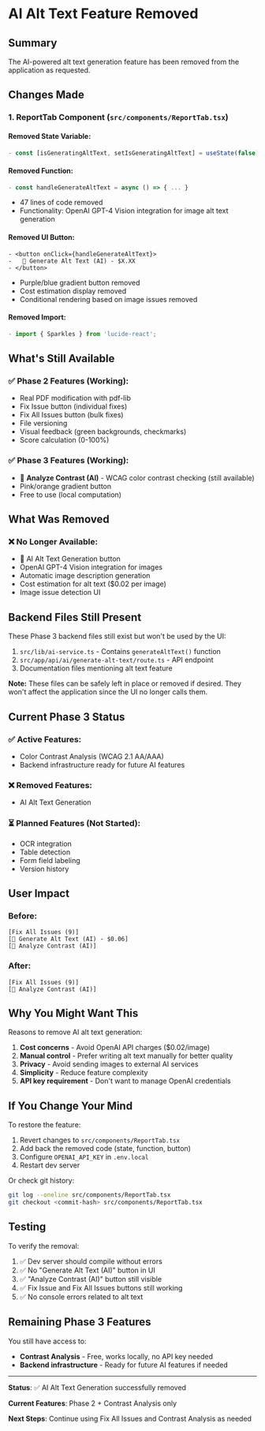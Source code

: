 # AI Alt Text Feature Removed

## Summary
The AI-powered alt text generation feature has been removed from the application as requested.

## Changes Made

### 1. ReportTab Component (`src/components/ReportTab.tsx`)

#### Removed State Variable:
```typescript
- const [isGeneratingAltText, setIsGeneratingAltText] = useState(false);
```

#### Removed Function:
```typescript
- const handleGenerateAltText = async () => { ... }
```
- 47 lines of code removed
- Functionality: OpenAI GPT-4 Vision integration for image alt text generation

#### Removed UI Button:
```tsx
- <button onClick={handleGenerateAltText}>
-   🤖 Generate Alt Text (AI) - $X.XX
- </button>
```
- Purple/blue gradient button removed
- Cost estimation display removed
- Conditional rendering based on image issues removed

#### Removed Import:
```typescript
- import { Sparkles } from 'lucide-react';
```

## What's Still Available

### ✅ Phase 2 Features (Working):
- Real PDF modification with pdf-lib
- Fix Issue button (individual fixes)
- Fix All Issues button (bulk fixes)
- File versioning
- Visual feedback (green backgrounds, checkmarks)
- Score calculation (0-100%)

### ✅ Phase 3 Features (Working):
- 🎨 **Analyze Contrast (AI)** - WCAG color contrast checking (still available)
- Pink/orange gradient button
- Free to use (local computation)

## What Was Removed

### ❌ No Longer Available:
- 🤖 AI Alt Text Generation button
- OpenAI GPT-4 Vision integration for images
- Automatic image description generation
- Cost estimation for alt text ($0.02 per image)
- Image issue detection UI

## Backend Files Still Present

These Phase 3 backend files still exist but won't be used by the UI:

1. `src/lib/ai-service.ts` - Contains `generateAltText()` function
2. `src/app/api/ai/generate-alt-text/route.ts` - API endpoint
3. Documentation files mentioning alt text feature

**Note:** These files can be safely left in place or removed if desired. They won't affect the application since the UI no longer calls them.

## Current Phase 3 Status

### ✅ Active Features:
- Color Contrast Analysis (WCAG 2.1 AA/AAA)
- Backend infrastructure ready for future AI features

### ❌ Removed Features:
- AI Alt Text Generation

### ⏳ Planned Features (Not Started):
- OCR integration
- Table detection
- Form field labeling
- Version history

## User Impact

### Before:
```
[Fix All Issues (9)]
[🤖 Generate Alt Text (AI) - $0.06]
[🎨 Analyze Contrast (AI)]
```

### After:
```
[Fix All Issues (9)]
[🎨 Analyze Contrast (AI)]
```

## Why You Might Want This

Reasons to remove AI alt text generation:
1. **Cost concerns** - Avoid OpenAI API charges ($0.02/image)
2. **Manual control** - Prefer writing alt text manually for better quality
3. **Privacy** - Avoid sending images to external AI services
4. **Simplicity** - Reduce feature complexity
5. **API key requirement** - Don't want to manage OpenAI credentials

## If You Change Your Mind

To restore the feature:
1. Revert changes to `src/components/ReportTab.tsx`
2. Add back the removed code (state, function, button)
3. Configure `OPENAI_API_KEY` in `.env.local`
4. Restart dev server

Or check git history:
```bash
git log --oneline src/components/ReportTab.tsx
git checkout <commit-hash> src/components/ReportTab.tsx
```

## Testing

To verify the removal:
1. ✅ Dev server should compile without errors
2. ✅ No "Generate Alt Text (AI)" button in UI
3. ✅ "Analyze Contrast (AI)" button still visible
4. ✅ Fix Issue and Fix All Issues buttons still working
5. ✅ No console errors related to alt text

## Remaining Phase 3 Features

You still have access to:
- **Contrast Analysis** - Free, works locally, no API key needed
- **Backend infrastructure** - Ready for future AI features if needed

---

**Status**: ✅ AI Alt Text Generation successfully removed

**Current Features**: Phase 2 + Contrast Analysis only

**Next Steps**: Continue using Fix All Issues and Contrast Analysis as needed
